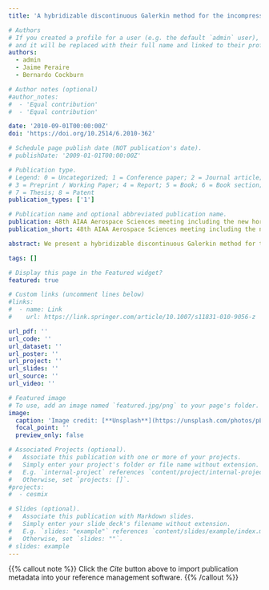 ```yaml
---
title: 'A hybridizable discontinuous Galerkin method for the incompressible Navier-Stokes equations'

# Authors
# If you created a profile for a user (e.g. the default `admin` user), write the username (folder name) here
# and it will be replaced with their full name and linked to their profile.
authors:  
  - admin
  - Jaime Peraire
  - Bernardo Cockburn

# Author notes (optional)
#author_notes:
#  - 'Equal contribution'
#  - 'Equal contribution'

date: '2010-09-01T00:00:00Z'
doi: 'https://doi.org/10.2514/6.2010-362'

# Schedule page publish date (NOT publication's date).
# publishDate: '2009-01-01T00:00:00Z'

# Publication type.
# Legend: 0 = Uncategorized; 1 = Conference paper; 2 = Journal article;
# 3 = Preprint / Working Paper; 4 = Report; 5 = Book; 6 = Book section;
# 7 = Thesis; 8 = Patent
publication_types: ['1']

# Publication name and optional abbreviated publication name.
publication: 48th AIAA Aerospace Sciences meeting including the new horizons forum and aerospace exposition
publication_short: 48th AIAA Aerospace Sciences meeting including the new horizons forum and aerospace exposition, 362

abstract: We present a hybridizable discontinuous Galerkin method for the numerical solution the incompressible Navier-Stokes equations. The method is devised by using the discontinuous Galerkin approximation with a special choice of the numerical traces and a fully implicit time-stepping method for temporal discretization. The HDG method possesses several unique features which distinguish themselves from other discontinuous Galerkin methods. First, it reduces the globally coupled unknowns to the approximate trace of the velocity and the mean of the pressure on element boundaries, thereby leading to a significant reduction in the degrees of freedom. Second, it allows for pressure, vorticity and stress boundary conditions to be prescribed on different parts of the boundary. Third, it provides, for smooth viscous-dominated problems, approximations of the velocity, pressure, and velocity gradient which converge with the optimal order of k+1 in the L2 norm, when polynomials of degree k ? 0 are used for all components of the approximate solution. And fourth, it displays superconvergence properties that allow us to use the above-mentioned optimal convergence properties to define an element-by-element postprocessing scheme to compute a new and better approximate velocity. Indeed, this new approximation is exactly divergence-free, H(div)-conforming, and converges with order k + 2 for k ? 1 and with order 1 for k = 0 in the L2 norm. We present extensive numerical results to demonstrate the accuracy and convergence properties of the method for a wide range of Reynolds numbers and for various polynomial degrees.

tags: []

# Display this page in the Featured widget?
featured: true

# Custom links (uncomment lines below)
#links:
#  - name: Link
#    url: https://link.springer.com/article/10.1007/s11831-010-9056-z

url_pdf: ''
url_code: ''
url_dataset: ''
url_poster: ''
url_project: ''
url_slides: ''
url_source: ''
url_video: ''

# Featured image
# To use, add an image named `featured.jpg/png` to your page's folder.
image:
  caption: 'Image credit: [**Unsplash**](https://unsplash.com/photos/pLCdAaMFLTE)'
  focal_point: ''
  preview_only: false

# Associated Projects (optional).
#   Associate this publication with one or more of your projects.
#   Simply enter your project's folder or file name without extension.
#   E.g. `internal-project` references `content/project/internal-project/index.md`.
#   Otherwise, set `projects: []`.
#projects:
#  - cesmix

# Slides (optional).
#   Associate this publication with Markdown slides.
#   Simply enter your slide deck's filename without extension.
#   E.g. `slides: "example"` references `content/slides/example/index.md`.
#   Otherwise, set `slides: ""`.
# slides: example
---
```


{{% callout note %}}
Click the _Cite_ button above to import publication metadata into your reference management software.
{{% /callout %}}
